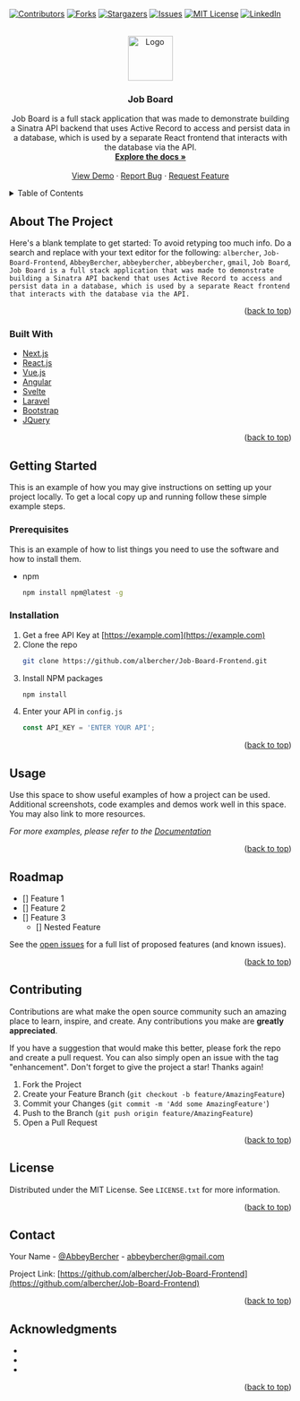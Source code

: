 <div id="top"></div>
<!--
*** Thanks for checking out the Best-README-Template. If you have a suggestion
*** that would make this better, please fork the repo and create a pull request
*** or simply open an issue with the tag "enhancement".
*** Don't forget to give the project a star!
*** Thanks again! Now go create something AMAZING! :D
-->



<!-- PROJECT SHIELDS -->
<!--
*** I'm using markdown "reference style" links for readability.
*** Reference links are enclosed in brackets [ ] instead of parentheses ( ).
*** See the bottom of this document for the declaration of the reference variables
*** for contributors-url, forks-url, etc. This is an optional, concise syntax you may use.
*** https://www.markdownguide.org/basic-syntax/#reference-style-links
-->
[![Contributors][contributors-shield]][contributors-url]
[![Forks][forks-shield]][forks-url]
[![Stargazers][stars-shield]][stars-url]
[![Issues][issues-shield]][issues-url]
[![MIT License][license-shield]][license-url]
[![LinkedIn][linkedin-shield]][linkedin-url]



<!-- PROJECT LOGO -->
<br />
<div align="center">
  <a href="https://github.com/albercher/Job-Board-Frontend">
    <img src="images/logo.png" alt="Logo" width="80" height="80">
  </a>

<h3 align="center">Job Board</h3>

  <p align="center">
    Job Board is a full stack application that was made to demonstrate building a Sinatra API backend that uses Active Record to access and persist data in a database, which is used by a separate React frontend that interacts with the database via the API.
    <br />
    <a href="https://github.com/albercher/Job-Board-Frontend"><strong>Explore the docs »</strong></a>
    <br />
    <br />
    <a href="https://github.com/albercher/Job-Board-Frontend">View Demo</a>
    ·
    <a href="https://github.com/albercher/Job-Board-Frontend/issues">Report Bug</a>
    ·
    <a href="https://github.com/albercher/Job-Board-Frontend/issues">Request Feature</a>
  </p>
</div>



<!-- TABLE OF CONTENTS -->
<details>
  <summary>Table of Contents</summary>
  <ol>
    <li>
      <a href="#about-the-project">About The Project</a>
      <ul>
        <li><a href="#built-with">Built With</a></li>
      </ul>
    </li>
    <li>
      <a href="#getting-started">Getting Started</a>
      <ul>
        <li><a href="#prerequisites">Prerequisites</a></li>
        <li><a href="#installation">Installation</a></li>
      </ul>
    </li>
    <li><a href="#usage">Usage</a></li>
    <li><a href="#roadmap">Roadmap</a></li>
    <li><a href="#contributing">Contributing</a></li>
    <li><a href="#license">License</a></li>
    <li><a href="#contact">Contact</a></li>
    <li><a href="#acknowledgments">Acknowledgments</a></li>
  </ol>
</details>



<!-- ABOUT THE PROJECT -->
## About The Project

Here's a blank template to get started: To avoid retyping too much info. Do a search and replace with your text editor for the following: `albercher`, `Job-Board-Frontend`, `AbbeyBercher`, `abbeybercher`, `abbeybercher`, `gmail`, `Job Board`, `Job Board is a full stack application that was made to demonstrate building a Sinatra API backend that uses Active Record to access and persist data in a database, which is used by a separate React frontend that interacts with the database via the API.`

<p align="right">(<a href="#top">back to top</a>)</p>



### Built With

* [Next.js](https://nextjs.org/)
* [React.js](https://reactjs.org/)
* [Vue.js](https://vuejs.org/)
* [Angular](https://angular.io/)
* [Svelte](https://svelte.dev/)
* [Laravel](https://laravel.com)
* [Bootstrap](https://getbootstrap.com)
* [JQuery](https://jquery.com)

<p align="right">(<a href="#top">back to top</a>)</p>



<!-- GETTING STARTED -->
## Getting Started

This is an example of how you may give instructions on setting up your project locally.
To get a local copy up and running follow these simple example steps.

### Prerequisites

This is an example of how to list things you need to use the software and how to install them.
* npm
  ```sh
  npm install npm@latest -g
  ```

### Installation

1. Get a free API Key at [https://example.com](https://example.com)
2. Clone the repo
   ```sh
   git clone https://github.com/albercher/Job-Board-Frontend.git
   ```
3. Install NPM packages
   ```sh
   npm install
   ```
4. Enter your API in `config.js`
   ```js
   const API_KEY = 'ENTER YOUR API';
   ```

<p align="right">(<a href="#top">back to top</a>)</p>



<!-- USAGE EXAMPLES -->
## Usage

Use this space to show useful examples of how a project can be used. Additional screenshots, code examples and demos work well in this space. You may also link to more resources.

_For more examples, please refer to the [Documentation](https://example.com)_

<p align="right">(<a href="#top">back to top</a>)</p>



<!-- ROADMAP -->
## Roadmap

- [] Feature 1
- [] Feature 2
- [] Feature 3
    - [] Nested Feature

See the [open issues](https://github.com/albercher/Job-Board-Frontend/issues) for a full list of proposed features (and known issues).

<p align="right">(<a href="#top">back to top</a>)</p>



<!-- CONTRIBUTING -->
## Contributing

Contributions are what make the open source community such an amazing place to learn, inspire, and create. Any contributions you make are **greatly appreciated**.

If you have a suggestion that would make this better, please fork the repo and create a pull request. You can also simply open an issue with the tag "enhancement".
Don't forget to give the project a star! Thanks again!

1. Fork the Project
2. Create your Feature Branch (`git checkout -b feature/AmazingFeature`)
3. Commit your Changes (`git commit -m 'Add some AmazingFeature'`)
4. Push to the Branch (`git push origin feature/AmazingFeature`)
5. Open a Pull Request

<p align="right">(<a href="#top">back to top</a>)</p>



<!-- LICENSE -->
## License

Distributed under the MIT License. See `LICENSE.txt` for more information.

<p align="right">(<a href="#top">back to top</a>)</p>



<!-- CONTACT -->
## Contact

Your Name - [@AbbeyBercher](https://twitter.com/AbbeyBercher) - abbeybercher@gmail.com

Project Link: [https://github.com/albercher/Job-Board-Frontend](https://github.com/albercher/Job-Board-Frontend)

<p align="right">(<a href="#top">back to top</a>)</p>



<!-- ACKNOWLEDGMENTS -->
## Acknowledgments

* []()
* []()
* []()

<p align="right">(<a href="#top">back to top</a>)</p>



<!-- MARKDOWN LINKS & IMAGES -->
<!-- https://www.markdownguide.org/basic-syntax/#reference-style-links -->
[contributors-shield]: https://img.shields.io/github/contributors/albercher/Job-Board-Frontend.svg?style=for-the-badge
[contributors-url]: https://github.com/albercher/Job-Board-Frontend/graphs/contributors
[forks-shield]: https://img.shields.io/github/forks/albercher/Job-Board-Frontend.svg?style=for-the-badge
[forks-url]: https://github.com/albercher/Job-Board-Frontend/network/members
[stars-shield]: https://img.shields.io/github/stars/albercher/Job-Board-Frontend.svg?style=for-the-badge
[stars-url]: https://github.com/albercher/Job-Board-Frontend/stargazers
[issues-shield]: https://img.shields.io/github/issues/albercher/Job-Board-Frontend.svg?style=for-the-badge
[issues-url]: https://github.com/albercher/Job-Board-Frontend/issues
[license-shield]: https://img.shields.io/github/license/albercher/Job-Board-Frontend.svg?style=for-the-badge
[license-url]: https://github.com/albercher/Job-Board-Frontend/blob/master/LICENSE.txt
[linkedin-shield]: https://img.shields.io/badge/-LinkedIn-black.svg?style=for-the-badge&logo=linkedin&colorB=555
[linkedin-url]: https://linkedin.com/in/abbeybercher
[product-screenshot]: images/screenshot.png